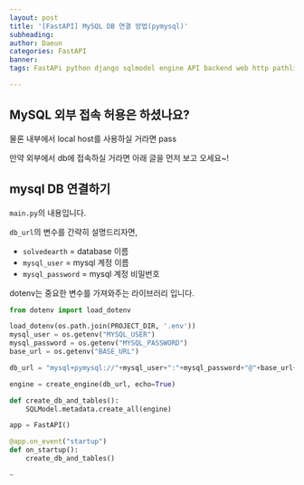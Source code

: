 ```yaml
---
layout: post
title: '[FastAPI] MySQL DB 연결 방법(pymysql)'
subheading: 
author: Daeun
categories: FastAPI
banner:
tags: FastAPi python django sqlmodel engine API backend web http pathlib path pymysql mysql SQL

---
```


## MySQL 외부 접속 허용은 하셨나요?

물론 내부에서 local host를 사용하실 거라면 pass

만약 외부에서 db에 접속하실 거라면 아래 글을 먼저 보고 오세요~!

## mysql DB 연결하기

`main.py`의 내용입니다.

`db_url`의 변수를 간략히 설명드리자면,

- `solvedearth` = database 이름
- `mysql_user` = mysql 계정 이름
- `mysql_password` = mysql 계정 비밀번호

dotenv는 중요한 변수를 가져와주는 라이브러리 입니다.

```python
from dotenv import load_dotenv

load_dotenv(os.path.join(PROJECT_DIR, '.env'))
mysql_user = os.getenv("MYSQL_USER")
mysql_password = os.getenv("MYSQL_PASSWORD")
base_url = os.getenv("BASE_URL")

db_url = "mysql+pymysql://"+mysql_user+":"+mysql_password+"@"+base_url+":3306/solved_earth"

engine = create_engine(db_url, echo=True)

def create_db_and_tables():
    SQLModel.metadata.create_all(engine)

app = FastAPI()

@app.on_event("startup")
def on_startup():
    create_db_and_tables()

~
```